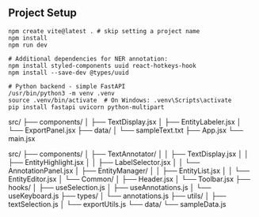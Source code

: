 ## Project Setup

```
npm create vite@latest . # skip setting a project name 
npm install
npm run dev

# Additional dependencies for NER annotation:
npm install styled-components uuid react-hotkeys-hook
npm install --save-dev @types/uuid

# Python backend - simple FastAPI
/usr/bin/python3 -m venv .venv
source .venv/bin/activate  # On Windows: .venv\Scripts\activate
pip install fastapi uvicorn python-multipart
```

src/
├── components/
│   ├── TextDisplay.jsx
│   ├── EntityLabeler.jsx
│   └── ExportPanel.jsx
├── data/
│   └── sampleText.txt
├── App.jsx
└── main.jsx

src/
├── components/
│   ├── TextAnnotator/
│   │   ├── TextDisplay.jsx
│   │   ├── EntityHighlight.jsx
│   │   ├── LabelSelector.jsx
│   │   └── AnnotationPanel.jsx
│   ├── EntityManager/
│   │   ├── EntityList.jsx
│   │   └── EntityEditor.jsx
│   └── Common/
│       ├── Header.jsx
│       └── Toolbar.jsx
├── hooks/
│   ├── useSelection.js
│   ├── useAnnotations.js
│   └── useKeyboard.js
├── types/
│   └── annotations.js
├── utils/
│   ├── textSelection.js
│   └── exportUtils.js
└── data/
    └── sampleData.js